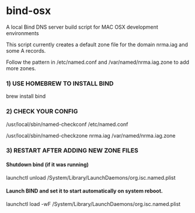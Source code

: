 bind-osx
========

A local Bind DNS server build script for MAC OSX development environments

This script currently creates a default zone file for the domain nrma.iag and some A records.

Follow the pattern in /etc/named.conf and /var/named/nrma.iag.zone to add more zones.


### 1) USE HOMEBREW TO INSTALL BIND

brew install bind


### 2) CHECK YOUR CONFIG

/usr/local/sbin/named-checkconf /etc/named.conf

/usr/local/sbin/named-checkzone nrma.iag /var/named/nrma.iag.zone


### 3) RESTART AFTER ADDING NEW ZONE FILES

#### Shutdown bind (if it was running)
launchctl unload /System/Library/LaunchDaemons/org.isc.named.plist


#### Launch BIND and set it to start automatically on system reboot.
launchctl load -wF /System/Library/LaunchDaemons/org.isc.named.plist
